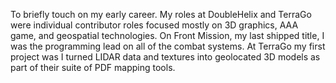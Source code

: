 To briefly touch on my early career. My roles at DoubleHelix and TerraGo were individual contributor roles focused mostly on 3D graphics, AAA game, and geospatial technologies.
On Front Mission, my last shipped title, I was the programming lead on all of the combat systems.
At TerraGo my first project was I turned LIDAR data and textures into geolocated 3D models as part of their suite of PDF mapping tools.